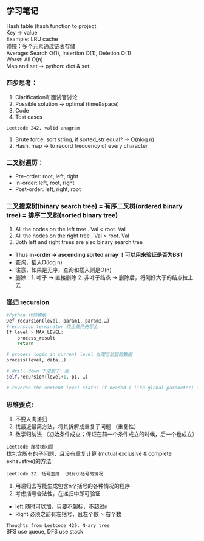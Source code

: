## 学习笔记
Hash table (hash function to project<br>
Key -> value<br>
Example: LRU cache<br>
碰撞：多个元素通过链表存储<br>
Average: Search O(1), Insertion O(1), Deletion O(1)<br>
Worst: All O(n)<br>
Map and set -> python: dict & set

### 四步思考：
1. Clarification和面试官讨论
2. Possible solution -> optimal (time&space)
3. Code
4. Test cases

`Leetcode 242. valid anagram`
1. Brute force, sort string, if sorted_str equal? -> O(nlog n)
2. Hash, map -> to record frequency of every character

### 二叉树遍历：
- Pre-order: root, left, right
- In-order: left, root, right
- Post-order: left, right, root

### 二叉搜索树(binary search tree) = 有序二叉树(ordered binary tree) = 排序二叉树(sorted binary tree)
1. All the nodes on the left tree . Val < root. Val
2. All the nodes on the right tree . Val > root. Val
3. Both left and right trees are also binary search tree
- Thus **in-order -> ascending sorted array ！可以用来验证是否为BST**
- 查询，插入O(log n)
- 注意，如果是无序，查询和插入则是O(n)
- 删除：1. 叶子 -> 直接删除 2. 非叶子结点 -> 删除后，将刚好大于的结点拉上去

### 递归 recursion
```python
#Python 代码模版
Def recursion(level, param1, param2,…)
#recursion terminator 终止条件先写上
If level > MAX_LEVEL:
    process_result
	return

# process logic in current level 处理当前层的数据
process(level, data,…)

# drill down 下潜到下一层
self.recursion(level+1, p1, …)

# reverse the current level status if needed ( like global parameter) 清理当前层的状态
```
### 思维要点:
1. 不要人肉递归
2. 找最近最简方法，将其拆解成重复子问题 （重复性）
3. 数学归纳法 （初始条件成立；保证在前一个条件成立的时候，后一个也成立）

`Leetcode 爬楼梯问题`<br>
找包含所有的子问题、且没有重复计算 (mutual exclusive & complete exhaustive)的方法

`Leetcode 22. 括号生成 （只有小括号的情况`
1. 用递归去写能生成包含n个括号的各种情况的程序
2. 考虑括号合法性，在递归中即可验证：
- left 随时可以加，只要不超标，不超过n
- Right 必须之前有左括号，且左个数 > 右个数

`Thoughts from Leetcode 429. N-ary tree` <br>
BFS use queue, DFS use stack
